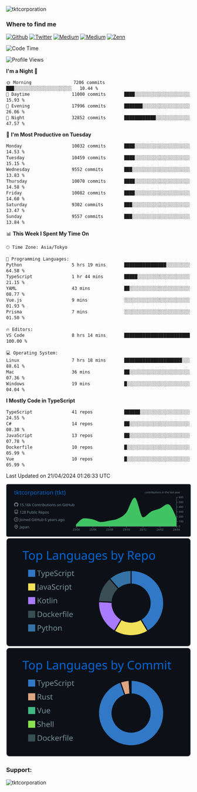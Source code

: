 <p align="left"> <img src="https://komarev.com/ghpvc/?username=tktcorporation&label=Profile%20views&color=0e75b6&style=flat" alt="tktcorporation" /> </p>

<h3>Where to find me</h3>
<p>
<a href="https://github.com/tktcorporation" target="_blank"><img alt="Github" src="https://img.shields.io/badge/GitHub-%2312100E.svg?&style=for-the-badge&logo=Github&logoColor=white" /></a>
<a href="https://twitter.com/tktcorporation" target="_blank"><img alt="Twitter" src="https://img.shields.io/badge/twitter-%231DA1F2.svg?&style=for-the-badge&logo=twitter&logoColor=white" /></a>
<a href="https://www.linkedin.com/in/tktcorporation" target="_blank"><img alt="Medium" src="https://img.shields.io/badge/linkdin-0a66c2.svg?&style=for-the-badge&logo=linkedin&logoColor=white" /></a>
<a href="https://qiita.com/tktcorporation" target="_blank"><img alt="Medium" src="https://img.shields.io/badge/qiita-55C500.svg?&style=for-the-badge&logo=qiita&logoColor=white" /></a>
<a href="https://zenn.dev/tktcorporation" target="_blank"><img alt="Zenn" src="https://img.shields.io/badge/Zenn-3EA8FF.svg?&style=for-the-badge&logo=Zenn&logoColor=white" /></a>
</p>
  
<!--START_SECTION:waka-->
![Code Time](http://img.shields.io/badge/Code%20Time-1%2C496%20hrs%2037%20mins-blue)

![Profile Views](http://img.shields.io/badge/Profile%20Views-0-blue)

**I'm a Night 🦉** 

```text
🌞 Morning                7206 commits        ███░░░░░░░░░░░░░░░░░░░░░░   10.44 % 
🌆 Daytime                11000 commits       ████░░░░░░░░░░░░░░░░░░░░░   15.93 % 
🌃 Evening                17996 commits       ███████░░░░░░░░░░░░░░░░░░   26.06 % 
🌙 Night                  32852 commits       ████████████░░░░░░░░░░░░░   47.57 % 
```
📅 **I'm Most Productive on Tuesday** 

```text
Monday                   10032 commits       ████░░░░░░░░░░░░░░░░░░░░░   14.53 % 
Tuesday                  10459 commits       ████░░░░░░░░░░░░░░░░░░░░░   15.15 % 
Wednesday                9552 commits        ███░░░░░░░░░░░░░░░░░░░░░░   13.83 % 
Thursday                 10070 commits       ████░░░░░░░░░░░░░░░░░░░░░   14.58 % 
Friday                   10082 commits       ████░░░░░░░░░░░░░░░░░░░░░   14.60 % 
Saturday                 9302 commits        ███░░░░░░░░░░░░░░░░░░░░░░   13.47 % 
Sunday                   9557 commits        ███░░░░░░░░░░░░░░░░░░░░░░   13.84 % 
```


📊 **This Week I Spent My Time On** 

```text
🕑︎ Time Zone: Asia/Tokyo

💬 Programming Languages: 
Python                   5 hrs 19 mins       ████████████████░░░░░░░░░   64.58 % 
TypeScript               1 hr 44 mins        █████░░░░░░░░░░░░░░░░░░░░   21.15 % 
YAML                     43 mins             ██░░░░░░░░░░░░░░░░░░░░░░░   08.77 % 
Vue.js                   9 mins              ░░░░░░░░░░░░░░░░░░░░░░░░░   01.93 % 
Prisma                   7 mins              ░░░░░░░░░░░░░░░░░░░░░░░░░   01.50 % 

🔥 Editors: 
VS Code                  8 hrs 14 mins       █████████████████████████   100.00 % 

💻 Operating System: 
Linux                    7 hrs 18 mins       ██████████████████████░░░   88.61 % 
Mac                      36 mins             ██░░░░░░░░░░░░░░░░░░░░░░░   07.36 % 
Windows                  19 mins             █░░░░░░░░░░░░░░░░░░░░░░░░   04.04 % 
```

**I Mostly Code in TypeScript** 

```text
TypeScript               41 repos            ██████░░░░░░░░░░░░░░░░░░░   24.55 % 
C#                       14 repos            ██░░░░░░░░░░░░░░░░░░░░░░░   08.38 % 
JavaScript               13 repos            ██░░░░░░░░░░░░░░░░░░░░░░░   07.78 % 
Dockerfile               10 repos            █░░░░░░░░░░░░░░░░░░░░░░░░   05.99 % 
Vue                      10 repos            █░░░░░░░░░░░░░░░░░░░░░░░░   05.99 % 
```




 Last Updated on 21/04/2024 01:26:33 UTC
<!--END_SECTION:waka-->

[![](https://raw.githubusercontent.com/tktcorporation/tktcorporation/master/profile-summary-card-output/github_dark/0-profile-details.svg)](https://github.com/vn7n24fzkq/github-profile-summary-cards)
[![](https://raw.githubusercontent.com/tktcorporation/tktcorporation/master/profile-summary-card-output/github_dark/1-repos-per-language.svg)](https://github.com/vn7n24fzkq/github-profile-summary-cards) [![](https://raw.githubusercontent.com/tktcorporation/tktcorporation/master/profile-summary-card-output/github_dark/2-most-commit-language.svg)](https://github.com/vn7n24fzkq/github-profile-summary-cards)

<h3 align="left">Support:</h3>
<p><a href="https://www.buymeacoffee.com/tktcorporation"> <img align="left" src="https://cdn.buymeacoffee.com/buttons/v2/default-yellow.png" height="50" width="210" alt="tktcorporation" /></a></p><br><br>
